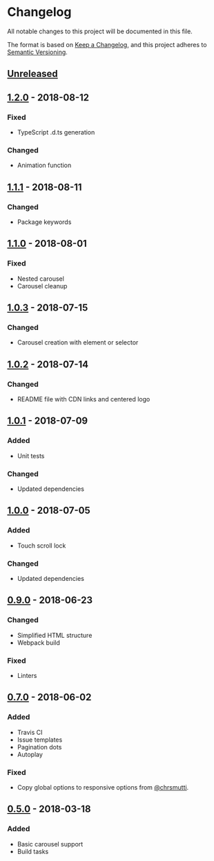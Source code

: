# Changelog

All notable changes to this project will be documented in this file.

The format is based on [Keep a Changelog](https://keepachangelog.com/en/1.0.0/),
and this project adheres to [Semantic Versioning](https://semver.org/spec/v2.0.0.html).

## [Unreleased]

## [1.2.0] - 2018-08-12

### Fixed

-   TypeScript .d.ts generation

### Changed

-   Animation function

## [1.1.1] - 2018-08-11

### Changed

-   Package keywords

## [1.1.0] - 2018-08-01

### Fixed

-   Nested carousel
-   Carousel cleanup

## [1.0.3] - 2018-07-15

### Changed

-   Carousel creation with element or selector

## [1.0.2] - 2018-07-14

### Changed

-   README file with CDN links and centered logo

## [1.0.1] - 2018-07-09

### Added

-   Unit tests

### Changed

-   Updated dependencies

## [1.0.0] - 2018-07-05

### Added

-   Touch scroll lock

### Changed

-   Updated dependencies

## [0.9.0] - 2018-06-23

### Changed

-   Simplified HTML structure
-   Webpack build

### Fixed

-   Linters

## [0.7.0] - 2018-06-02

### Added

-   Travis CI
-   Issue templates
-   Pagination dots
-   Autoplay

### Fixed

-   Copy global options to responsive options from [@chrsmutti](https://github.com/chrsmutti).

## [0.5.0] - 2018-03-18

### Added

-   Basic carousel support
-   Build tasks

[unreleased]: https://github.com/latte-carousel/latte-carousel/compare/v1.2.0...develop
[1.2.0]: https://github.com/latte-carousel/latte-carousel/compare/v1.1.1...v1.2.0
[1.1.1]: https://github.com/latte-carousel/latte-carousel/compare/v1.1.0...v1.1.1
[1.1.0]: https://github.com/latte-carousel/latte-carousel/compare/v1.0.3...v1.1.0
[1.0.3]: https://github.com/latte-carousel/latte-carousel/compare/v1.0.2...v1.0.3
[1.0.2]: https://github.com/latte-carousel/latte-carousel/compare/v1.0.1...v1.0.2
[1.0.1]: https://github.com/latte-carousel/latte-carousel/compare/v1.0.0...v1.0.1
[1.0.0]: https://github.com/latte-carousel/latte-carousel/compare/0.9.0...v1.0.0
[0.9.0]: https://github.com/latte-carousel/latte-carousel/compare/0.7.0...0.9.0
[0.7.0]: https://github.com/latte-carousel/latte-carousel/compare/0.5.0...0.7.0
[0.5.0]: https://github.com/latte-carousel/latte-carousel/compare/013746bd4798255465ad248a3423a6fe80d9dab3...0.5.0

